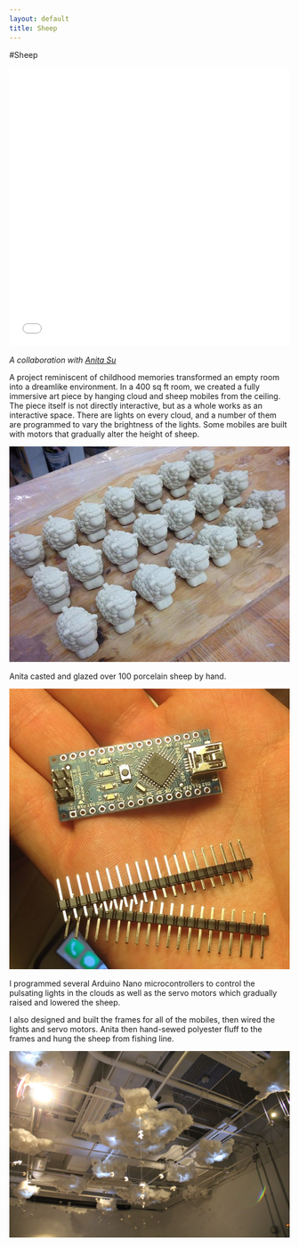 ```yaml
---
layout: default
title: Sheep
---
```


#Sheep

<iframe src="//player.vimeo.com/video/100651501" width="100%" height="500px" frameborder="0" webkitallowfullscreen mozallowfullscreen allowfullscreen></iframe>

*A collaboration with [Anita Su](http://anitasu.wix.com/anita-su)*

A project reminiscent of childhood memories transformed an empty room into a dreamlike environment. In a 400 sq ft room, we created a fully immersive art piece by hanging cloud and sheep mobiles from the ceiling. The piece itself is not directly interactive, but as a whole works as an interactive space. There are lights on every cloud, and a number of them are programmed to vary the brightness of the lights. Some mobiles are built with motors that gradually alter the height of sheep.

![sheep](/sheep/sheep.jpg)

Anita casted and glazed over 100 porcelain sheep by hand.

![arduino](/sheep/arduino.png)

I programmed several Arduino Nano microcontrollers to control the pulsating lights in the clouds as well as the servo motors which gradually raised and lowered the sheep.

I also designed and built the frames for all of the mobiles, then wired the lights and servo motors. Anita then hand-sewed polyester fluff to the frames and hung the sheep from fishing line.

![gallery](/sheep/gallery.png)



